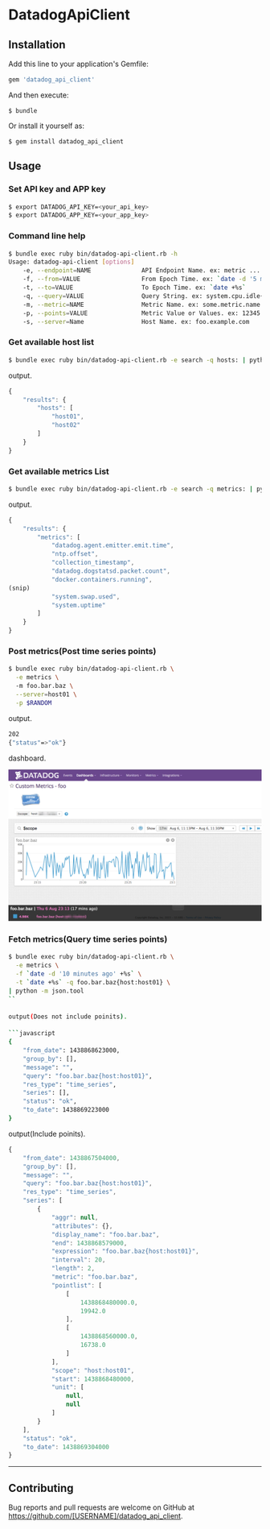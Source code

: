 # DatadogApiClient

## Installation

Add this line to your application's Gemfile:

```ruby
gem 'datadog_api_client'
```

And then execute:

    $ bundle

Or install it yourself as:

    $ gem install datadog_api_client

## Usage

### Set API key and APP key

```sh
$ export DATADOG_API_KEY=<your_api_key>
$ export DATADOG_APP_KEY=<your_app_key>
```

### Command line help

```sh
$ bundle exec ruby bin/datadog-api-client.rb -h
Usage: datadog-api-client [options]
    -e, --endpoint=NAME              API Endpoint Name. ex: metric ... Please see http://docs.datadoghq.com/ja/api/
    -f, --from=VALUE                 From Epoch Time. ex: `date -d '5 minutes ago' +%s`
    -t, --to=VALUE                   To Epoch Time. ex: `date +%s`
    -q, --query=VALUE                Query String. ex: system.cpu.idle{*}by{host}
    -m, --metric=NAME                Metric Name. ex: some.metric.name
    -p, --points=VALUE               Metric Value or Values. ex: 12345 or [[POSIX_timestamp, numeric_value]]
    -s, --server=Name                Host Name. ex: foo.example.com
```

### Get available host list

```sh
$ bundle exec ruby bin/datadog-api-client.rb -e search -q hosts: | python -m json.tool
```

output.

```javascript
{
    "results": {
        "hosts": [
            "host01",
            "host02"
        ]
    }
}
```

### Get available metrics List

```sh
$ bundle exec ruby bin/datadog-api-client.rb -e search -q metrics: | python -m json.tool
```

output.

```javascript
{
    "results": {
        "metrics": [
            "datadog.agent.emitter.emit.time",
            "ntp.offset",
            "collection_timestamp",
            "datadog.dogstatsd.packet.count",
            "docker.containers.running",
(snip)
            "system.swap.used",
            "system.uptime"
        ]
    }
}
```

### Post metrics(Post time series points)

```sh
$ bundle exec ruby bin/datadog-api-client.rb \
  -e metrics \ 
  -m foo.bar.baz \
  --server=host01 \
  -p $RANDOM
```

output.

```sh
202
{"status"=>"ok"}
```

dashboard.

![dashboard](https://raw.githubusercontent.com/inokappa/datadog-api-client/master/images/2015080601.png)

### Fetch metrics(Query time series points)

```sh
$ bundle exec ruby bin/datadog-api-client.rb \
  -e metrics \
  -f `date -d '10 minutes ago' +%s` \
  -t `date +%s` -q foo.bar.baz{host:host01} \
| python -m json.tool
``

output(Does not include poinits).

```javascript
{
    "from_date": 1438868623000,
    "group_by": [],
    "message": "",
    "query": "foo.bar.baz{host:host01}",
    "res_type": "time_series",
    "series": [],
    "status": "ok",
    "to_date": 1438869223000
}
```

output(Include poinits).

```javascript
{
    "from_date": 1438867504000,
    "group_by": [],
    "message": "",
    "query": "foo.bar.baz{host:host01}",
    "res_type": "time_series",
    "series": [
        {
            "aggr": null,
            "attributes": {},
            "display_name": "foo.bar.baz",
            "end": 1438868579000,
            "expression": "foo.bar.baz{host:host01}",
            "interval": 20,
            "length": 2,
            "metric": "foo.bar.baz",
            "pointlist": [
                [
                    1438868480000.0,
                    19942.0
                ],
                [
                    1438868560000.0,
                    16738.0
                ]
            ],
            "scope": "host:host01",
            "start": 1438868480000,
            "unit": [
                null,
                null
            ]
        }
    ],
    "status": "ok",
    "to_date": 1438869304000
}
```

***

## Contributing

Bug reports and pull requests are welcome on GitHub at https://github.com/[USERNAME]/datadog_api_client.

